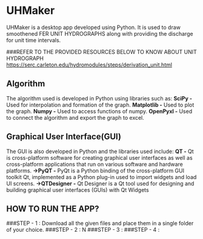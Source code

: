 # UHMaker
UHMaker is a desktop app developed using Python. It is used to draw smoothened FER UNIT HYDROGRAPHS along with providing the discharge for unit time intervals.

###REFER TO THE PROVIDED RESOURCES BELOW TO KNOW ABOUT UNIT HYDROGRAPH
https://serc.carleton.edu/hydromodules/steps/derivation_unit.html


## Algorithm
The algorithm used is developed in Python using libraries such as:
**SciPy -** Used for interpolation and formation of the graph.
**Matplotlib -** Used to plot the graph.
**Numpy -** Used to access functions of numpy.
**OpenPyxl -** Used to connect the algorithm and export the graph to excel.

## Graphical User Interface(GUI)
The GUI is also developed in Python and the libraries used include:
**QT -** Qt is cross-platform software for creating graphical user interfaces as well as cross-platform applications that run on various software and hardware platforms.
**->PyQT -** PyQt is a Python binding of the cross-platform GUI toolkit Qt, implemented as a Python plug-in used to import widgets and load UI screens. 
**->QTDesigner -** Qt Designer is a Qt tool used for designing and building graphical user interfaces (GUIs) with Qt Widgets

## HOW TO RUN THE APP?
###STEP - 1 : Download all the given files and place them in a single folder of your choice.
###STEP - 2 : N
###STEP - 3 : 
###STEP - 4 : 




